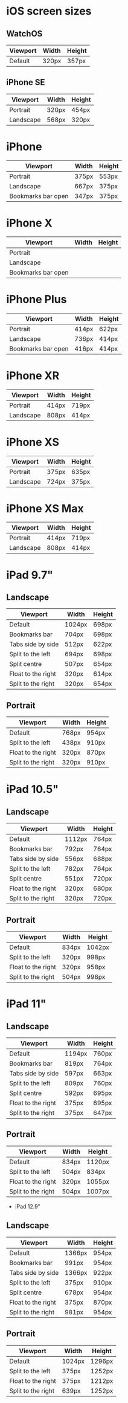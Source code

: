 
# iOS screen sizes

## WatchOS

| Viewport | Width | Height |
|----------|-------|--------|
| Default  | 320px | 357px  |

## iPhone SE

| Viewport  | Width | Height|
| --------- |-------|-------|
| Portrait  | 320px | 454px |
| Landscape | 568px | 320px |

# iPhone

| Viewport           | Width | Height|
| ------------------ |-------|-------|
| Portrait           | 375px | 553px |
| Landscape          | 667px | 375px |
| Bookmarks bar open | 347px | 375px |

# iPhone X

| Viewport           | Width | Height|
| ------------------ |-------|-------|
| Portrait           |       |       |
| Landscape          |       |       |
| Bookmarks bar open |       |       |

# iPhone Plus

| Viewport           | Width | Height|
| ------------------ |-------|-------|
| Portrait           | 414px | 622px |
| Landscape          | 736px | 414px |
| Bookmarks bar open | 416px | 414px |


# iPhone XR

| Viewport           | Width | Height|
| ------------------ |-------|-------|
| Portrait           | 414px | 719px |
| Landscape          | 808px | 414px |

# iPhone XS

| Viewport           | Width | Height|
| ------------------ |-------|-------|
| Portrait           | 375px | 635px |
| Landscape          | 724px | 375px |

# iPhone XS Max

| Viewport           | Width | Height|
| ------------------ |-------|-------|
| Portrait           | 414px | 719px |
| Landscape          | 808px | 414px |

# iPad 9.7"

## Landscape

| Viewport           | Width | Height|
| ------------------ |-------|-------|
| Default            | 1024px| 698px |
| Bookmarks bar      | 704px | 698px |
| Tabs side by side  | 512px | 622px |
| Split to the left  | 694px | 698px |
| Split centre       | 507px | 654px |
| Float to the right | 320px | 614px |
| Split to the right | 320px | 654px |

## Portrait

| Viewport           | Width | Height|
| ------------------ |-------|-------|
| Default            | 768px | 954px |
| Split to the left  | 438px | 910px |
| Float to the right | 320px | 870px |
| Split to the right | 320px | 910px |

# iPad 10.5"

## Landscape

| Viewport           | Width | Height|
| ------------------ |-------|-------|
| Default            | 1112px| 764px |
| Bookmarks bar      | 792px | 764px |
| Tabs side by side  | 556px | 688px |
| Split to the left  | 782px | 764px |
| Split centre       | 551px | 720px |
| Float to the right | 320px | 680px |
| Split to the right | 320px | 720px |

## Portrait

| Viewport           | Width | Height|
| ------------------ |-------|-------|
| Default            | 834px | 1042px|
| Split to the left  | 320px | 998px |
| Float to the right | 320px | 958px |
| Split to the right | 504px | 998px |


# iPad 11"

## Landscape

| Viewport           | Width | Height|
| ------------------ |-------|-------|
| Default            | 1194px| 760px |
| Bookmarks bar      | 819px | 764px |
| Tabs side by side  | 597px | 663px |
| Split to the left  | 809px | 760px |
| Split centre       | 592px | 695px |
| Float to the right | 375px | 695px |
| Split to the right | 375px | 647px |


## Portrait

| Viewport           | Width | Height|
| ------------------ |-------|-------|
| Default            | 834px | 1120px|
| Split to the left  | 504px | 834px |
| Float to the right | 320px | 1055px|
| Split to the right | 504px | 1007px|

* iPad 12.9"

## Landscape

| Viewport           | Width | Height|
| ------------------ |-------|-------|
| Default            | 1366px| 954px |
| Bookmarks bar      | 991px | 954px |
| Tabs side by side  | 1366px| 922px |
| Split to the left  | 375px | 910px |
| Split centre       | 678px | 954px |
| Float to the right | 375px | 870px |
| Split to the right | 981px | 954px |

## Portrait

| Viewport           | Width | Height|
| ------------------ |-------|-------|
| Default            | 1024px| 1296px|
| Split to the left  | 375px | 1252px|
| Float to the right | 375px | 1212px|
| Split to the right | 639px | 1252px|

